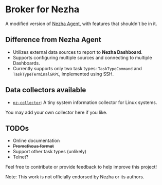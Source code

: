 # Broker for Nezha

A modified version of [Nezha Agent](https://github.com/nezhahq/agent), with features that shouldn't be in it.

## Difference from Nezha Agent
- Utilizes external data sources to report to **Nezha Dashboard**.
- Supports configuring multiple sources and connecting to multiple Dashboards.
- Currently supports only two task types: `TaskTypeCommand` and `TaskTypeTerminalGRPC`, implemented using SSH.

## Data collectors available
- [`nz-collector`](https://git.kuzu.uk/nz-collector.git/): A tiny system information collector for Linux systems.

You may add your own collector here if you like.

## TODOs
- Online documentation
- ~~Prometheus format~~
- Support other task types (unlikely)
- Telnet?

Feel free to contribute or provide feedback to help improve this project!

Note: This work is not officially endorsed by Nezha or its authors.
